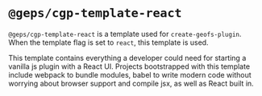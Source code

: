 # `@geps/cgp-template-react`

`@geps/cgp-template-react` is a template used for `create-geofs-plugin`. When the template flag is set to `react`, this template is used.

This template contains everything a developer could need for starting a vanilla js plugin with a React UI. Projects bootstrapped with this template include webpack to bundle modules, babel to write modern code without worrying about browser support and compile jsx, as well as React built in.
